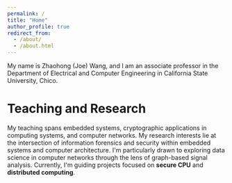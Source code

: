 ```yaml
---
permalink: /
title: "Home"
author_profile: true
redirect_from: 
  - /about/
  - /about.html
---
```


My name is Zhaohong (Joe) Wang, and I am an associate professor in the Department of Electrical and Computer Engineering in California State University, Chico.

Teaching and Research
======
My teaching spans embedded systems, cryptographic applications in computing systems, and computer networks.  My research interests lie at the intersection of information forensics and security within embedded systems and computer architecture.  I'm particularly drawn to exploring data science in computer networks through the lens of graph-based signal analysis.  Currently, I'm guiding projects focused on **secure CPU** and **distributed computing**.
